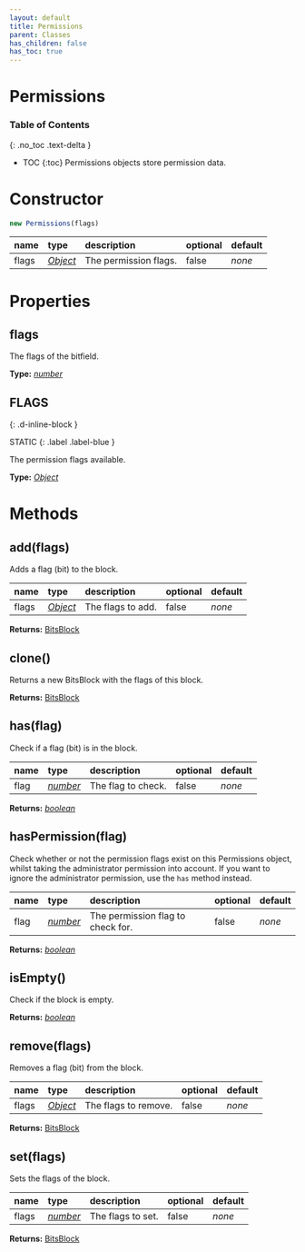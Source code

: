 ```yaml
---
layout: default
title: Permissions
parent: Classes
has_children: false
has_toc: true
---
```


# Permissions
### Table of Contents
{: .no_toc .text-delta }

- TOC
{:toc}
Permissions objects store permission data.
# Constructor
```js
new Permissions(flags)
```

| name | type | description | optional | default |
|:-----|:-----|:------------|:---------|:--------|
| flags | *[Object](https://developer.mozilla.org/en-US/docs/Web/JavaScript/Reference/Global_Objects/Object)* | The permission flags.  | false | *none* |

# Properties
## flags
The flags of the bitfield.

**Type:** *[number](https://developer.mozilla.org/en-US/docs/Web/JavaScript/Reference/Global_Objects/number)*

## FLAGS
{: .d-inline-block }

STATIC
{: .label .label-blue }

The permission flags available.

**Type:** *[Object](https://developer.mozilla.org/en-US/docs/Web/JavaScript/Reference/Global_Objects/Object)*

# Methods
## add(flags)
Adds a flag (bit) to the block.

| name | type | description | optional | default |
|:-----|:-----|:------------|:---------|:--------|
| flags | *[Object](https://developer.mozilla.org/en-US/docs/Web/JavaScript/Reference/Global_Objects/Object)* | The flags to add. | false | *none* |

**Returns:** [BitsBlock](/classes/BitsBlock)

## clone()
Returns a new BitsBlock with the flags of this
block.

**Returns:** [BitsBlock](/classes/BitsBlock)

## has(flag)
Check if a flag (bit) is in the block.

| name | type | description | optional | default |
|:-----|:-----|:------------|:---------|:--------|
| flag | *[number](https://developer.mozilla.org/en-US/docs/Web/JavaScript/Reference/Global_Objects/number)* | The flag to check. | false | *none* |

**Returns:** *[boolean](https://developer.mozilla.org/en-US/docs/Web/JavaScript/Reference/Global_Objects/boolean)*

## hasPermission(flag)
Check whether or not the permission flags exist on
this Permissions object, whilst taking the
administrator permission into account. If you want
to ignore the administrator permission, use the
`has` method instead.

| name | type | description | optional | default |
|:-----|:-----|:------------|:---------|:--------|
| flag | *[number](https://developer.mozilla.org/en-US/docs/Web/JavaScript/Reference/Global_Objects/number)* | The permission flag to check for. | false | *none* |

**Returns:** *[boolean](https://developer.mozilla.org/en-US/docs/Web/JavaScript/Reference/Global_Objects/boolean)*

## isEmpty()
Check if the block is empty.

**Returns:** *[boolean](https://developer.mozilla.org/en-US/docs/Web/JavaScript/Reference/Global_Objects/boolean)*

## remove(flags)
Removes a flag (bit) from the block.

| name | type | description | optional | default |
|:-----|:-----|:------------|:---------|:--------|
| flags | *[Object](https://developer.mozilla.org/en-US/docs/Web/JavaScript/Reference/Global_Objects/Object)* | The flags to remove. | false | *none* |

**Returns:** [BitsBlock](/classes/BitsBlock)

## set(flags)
Sets the flags of the block.

| name | type | description | optional | default |
|:-----|:-----|:------------|:---------|:--------|
| flags | *[number](https://developer.mozilla.org/en-US/docs/Web/JavaScript/Reference/Global_Objects/number)* | The flags to set. | false | *none* |

**Returns:** [BitsBlock](/classes/BitsBlock)

